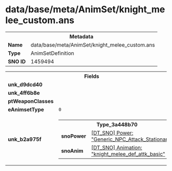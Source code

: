 <h1>data/base/meta/AnimSet/knight_melee_custom.ans</h1><table><tr><th colspan="100%">Metadata</th></tr><tr><td><b>Name</b></td><td>data/base/meta/AnimSet/knight_melee_custom.ans</td></tr><tr><td><b>Type</b></td><td>AnimSetDefinition</td></tr><tr><td><b>SNO ID</b></td><td>1459494</td></tr></table>

<table><tr><th colspan="100%">Fields</th></tr><tr><td><b>unk_d9dcd40</b></td><td></td></tr><tr><td><b>unk_4ff6b8e</b></td><td></td></tr><tr><td><b>ptWeaponClasses</b></td><td></td></tr><tr><td><b>eAnimsetType</b></td><td><code>0</code></td></tr><tr><td><b>unk_b2a975f</b></td><td><table><tr><th colspan="100%">Type_3a448b70</th></tr><tr><td><b>snoPower</b></td><td><a href="..\Power\Generic_NPC_Attack_Stationary.pow.md">[DT_SNO] Power: "Generic_NPC_Attack_Stationary"</a></td></tr><tr><td><b>snoAnim</b></td><td><a href="..\Anim\knight_melee_def_attk_basic.ani.md">[DT_SNO] Animation: "knight_melee_def_attk_basic"</a></td></tr></table>


</td></tr></table>

